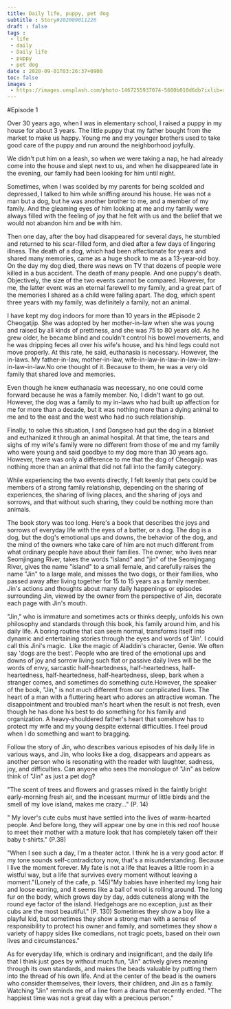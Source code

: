 ```yaml
---
title: Daily life, puppy, pet dog
subtitle : Story#202009011226
draft : false
tags :
 - life
 - daily
 - Daily life
 - puppy
 - pet dog
date : 2020-09-01T03:26:37+0900
toc: false
images : 
 - https://images.unsplash.com/photo-1467255937074-5600b010d6db?ixlib=rb-1.2.1&q=80&fm=jpg&crop=entropy&cs=tinysrgb&w=1080&fit=max&ixid=eyJhcHBfaWQiOjE1NTU0OX0
---
```


#Episode 1  

Over 30 years ago, when I was in elementary school, I raised a puppy in my house for about 3 years. The little puppy that my father bought from the market to make us happy. Young me and my younger brothers used to take good care of the puppy and run around the neighborhood joyfully.  

We didn't put him on a leash, so when we were taking a nap, he had already come into the house and slept next to us, and when he disappeared late in the evening, our family had been looking for him until night.  

Sometimes, when I was scolded by my parents for being scolded and depressed, I talked to him while sniffing around his house. He was not a man but a dog, but he was another brother to me, and a member of my family. And the gleaming eyes of him looking at me and my family were always filled with the feeling of joy that he felt with us and the belief that we would not abandon him and be with him.  

Then one day, after the boy had disappeared for several days, he stumbled and returned to his scar-filled form, and died after a few days of lingering illness. The death of a dog, which had been affectionate for years and shared many memories, came as a huge shock to me as a 13-year-old boy. On the day my dog died, there was news on TV that dozens of people were killed in a bus accident. The death of many people. And one puppy's death. Objectively, the size of the two events cannot be compared. However, for me, the latter event was an eternal farewell to my family, and a great part of the memories I shared as a child were falling apart. The dog, which spent three years with my family, was definitely a family, not an animal.  

I have kept my dog indoors for more than 10 years in the #Episode 2 Cheogatjip. She was adopted by her mother-in-law when she was young and raised by all kinds of prettiness, and she was 75 to 80 years old. As he grew older, he became blind and couldn't control his bowel movements, and he was dripping feces all over his wife's house, and his hind legs could not move properly. At this rate, he said, euthanasia is necessary. However, the in-laws. My father-in-law, mother-in-law, wife-in-law-in-law-in-law-in-law-in-law-in-law.No one thought of it. Because to them, he was a very old family that shared love and memories.  

Even though he knew euthanasia was necessary, no one could come forward because he was a family member. No, I didn't want to go out. However, the dog was a family to my in-laws who had built up affection for me for more than a decade, but it was nothing more than a dying animal to me and to the east and the west who had no such relationship.  

Finally, to solve this situation, I and Dongseo had put the dog in a blanket and euthanized it through an animal hospital. At that time, the tears and sighs of my wife's family were no different from those of me and my family who were young and said goodbye to my dog more than 30 years ago. However, there was only a difference to me that the dog of Cheogajip was nothing more than an animal that did not fall into the family category.  

While experiencing the two events directly, I felt keenly that pets could be members of a strong family relationship, depending on the sharing of experiences, the sharing of living places, and the sharing of joys and sorrows, and that without such sharing, they could be nothing more than animals.  

The book story was too long. Here's a book that describes the joys and sorrows of everyday life with the eyes of a batter, or a dog. The dog is a dog, but the dog's emotional ups and downs, the behavior of the dog, and the mind of the owners who take care of him are not much different from what ordinary people have about their families. The owner, who lives near Seomjingang River, takes the words "island" and "jin" of the Seomjingang River, gives the name "island" to a small female, and carefully raises the name "Jin" to a large male, and misses the two dogs, or their families, who passed away after living together for 15 to 15 years as a family member. Jin's actions and thoughts about many daily happenings or episodes surrounding Jin, viewed by the owner from the perspective of Jin, decorate each page with Jin's mouth.  

"Jin," who is immature and sometimes acts or thinks deeply, unfolds his own philosophy and standards through this book, his family around him, and his daily life. A boring routine that can seem normal, transforms itself into dynamic and entertaining stories through the eyes and words of 'Jin'. I could call this Jini's magic.  Like the magic of Aladdin's character, Genie. We often say 'dogs are the best'. People who are tired of the emotional ups and downs of joy and sorrow living such flat or passive daily lives will be the words of envy, sarcastic half-heartedness, half-heartedness, half-heartedness, half-heartedness, half-heartedness, sleep, bark when a stranger comes, and sometimes do something cute.However, the speaker of the book, "Jin," is not much different from our complicated lives. The heart of a man with a fluttering heart who adores an attractive woman. The disappointment and troubled man's heart when the result is not fresh, even though he has done his best to do something for his family and organization. A heavy-shouldered father's heart that somehow has to protect my wife and my young despite external difficulties. I feel proud when I do something and want to bragging.  

Follow the story of Jin, who describes various episodes of his daily life in various ways, and Jin, who looks like a dog, disappears and appears as another person who is resonating with the reader with laughter, sadness, joy, and difficulties. Can anyone who sees the monologue of "Jin" as below think of "Jin" as just a pet dog?  

"The scent of trees and flowers and grasses mixed in the faintly bright early-morning fresh air, and the incessant murmur of little birds and the smell of my love island, makes me crazy..." (P. 14)  

" My lover's cute cubs must have settled into the lives of warm-hearted people. And before long, they will appear one by one in this red roof house to meet their mother with a mature look that has completely taken off their baby t-shirts." (P.38)  

"When I see such a day, I'm a theater actor. I think he is a very good actor. If my tone sounds self-contradictory now, that's a misunderstanding. Because I live the moment forever. My fate is not a life that leaves a little room in a wistful way, but a life that survives every moment without leaving a moment."(Lonely of the cafe, p. 145)"My babies have inherited my long hair and loose earring, and it seems like a ball of wool is rolling around. The long fur on the body, which grows day by day, adds cuteness along with the round eye factor of the island. Hedgehogs are no exception, just as their cubs are the most beautiful." (P. 130) Sometimes they show a boy like a playful kid, but sometimes they show a strong man with a sense of responsibility to protect his owner and family, and sometimes they show a variety of happy sides like comedians, not tragic poets, based on their own lives and circumstances."  

As for everyday life, which is ordinary and insignificant, and the daily life that I think just goes by without much fun, "Jin" actively gives meaning through its own standards, and makes the beads valuable by putting them into the thread of his own life. And at the center of the bead is the owners who consider themselves, their lovers, their children, and Jin as a family. Watching "Jin" reminds me of a line from a drama that recently ended. "The happiest time was not a great day with a precious person."  

